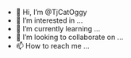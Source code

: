 - 👋 Hi, I’m @TjCatOggy
- 👀 I’m interested in ...
- 🌱 I’m currently learning ...
- 💞️ I’m looking to collaborate on ...
- 📫 How to reach me ...

<!---
TjCatOggy/TjCatOggy is a ✨ special ✨ repository because its `README.md` (this file) appears on your GitHub profile.
You can click the Preview link to take a look at your changes.
--->
